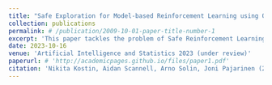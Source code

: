 ```yaml
---
title: "Safe Exploration for Model-based Reinforcement Learning using Optimistic Constraints"
collection: publications
permalink: # /publication/2009-10-01-paper-title-number-1
excerpt: 'This paper tackles the problem of Safe Reinforcement Learning using uncertainty-aware classifier to construct optimistic yet safe plans.'
date: 2023-10-16
venue: 'Artificial Intelligence and Statistics 2023 (under review)'
paperurl: # 'http://academicpages.github.io/files/paper1.pdf'
citation: 'Nikita Kostin, Aidan Scannell, Arno Solin, Joni Pajarinen (2023)'
---
```

